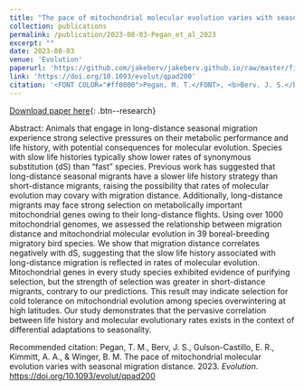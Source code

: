 ```yaml
---
title: "The pace of mitochondrial molecular evolution varies with seasonal migration distance"
collection: publications
permalink: /publication/2023-08-03-Pegan_et_al_2023
excerpt: ""
date: 2023-08-03
venue: 'Evolution'
paperurl: 'https://github.com/jakeberv/jakeberv.github.io/raw/master/files/pdf/papers/Pegan_et_al_2023.pdf'
link: 'https://doi.org/10.1093/evolut/qpad200'
citation: '<FONT COLOR="#ff0000">Pegan, M. T.</FONT>, <b>Berv. J. S.</b>, <FONT COLOR="#ff0000">Gulson-Castillo, E.R.</FONT>, Kimmitt, A. A., Winger, B. M., The pace of mitochondrial molecular evolution varies with seasonal migration distance. <i>in press, Evolution</i> 2023.08.01.551470 <FONT COLOR="#ff0000">Student advisee</FONT>'
---
```


[Download paper here](https://github.com/jakeberv/jakeberv.github.io/raw/master/files/pdf/papers/Pegan_et_al_2023.pdf){: .btn--research}

Abstract: Animals that engage in long-distance seasonal migration experience strong selective pressures on their metabolic performance and life history, with potential consequences for molecular evolution. Species with slow life histories typically show lower rates of synonymous substitution (dS) than “fast” species. Previous work has suggested that long-distance seasonal migrants have a slower life history strategy than short-distance migrants, raising the possibility that rates of molecular evolution may covary with migration distance. Additionally, long-distance migrants may face strong selection on metabolically important mitochondrial genes owing to their long-distance flights. Using over 1000 mitochondrial genomes, we assessed the relationship between migration distance and mitochondrial molecular evolution in 39 boreal-breeding migratory bird species. We show that migration distance correlates negatively with dS, suggesting that the slow life history associated with long-distance migration is reflected in rates of molecular evolution. Mitochondrial genes in every study species exhibited evidence of purifying selection, but the strength of selection was greater in short-distance migrants, contrary to our predictions. This result may indicate selection for cold tolerance on mitochondrial evolution among species overwintering at high latitudes. Our study demonstrates that the pervasive correlation between life history and molecular evolutionary rates exists in the context of differential adaptations to seasonality.

Recommended citation: Pegan, T. M., Berv, J. S., Gulson-Castillo, E. R., Kimmitt, A. A., & Winger, B. M. The pace of mitochondrial molecular evolution varies with seasonal migration distance. 2023. <i>Evolution</i>. <https://doi.org/10.1093/evolut/qpad200>
